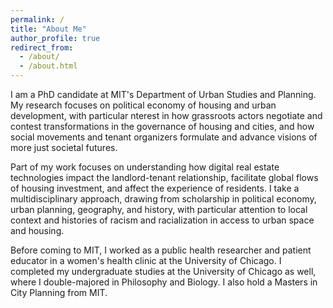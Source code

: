 ```yaml
---
permalink: /
title: "About Me"
author_profile: true
redirect_from: 
  - /about/
  - /about.html
---
```


I am a PhD candidate at MIT's Department of Urban Studies and Planning. My research focuses on political economy of housing and urban development, with particular nterest in how grassroots actors negotiate and contest transformations in the governance of housing and cities, and how social movements and tenant organizers formulate and advance visions of more just societal futures. <br/>

Part of my work focuses on understanding how digital real estate technologies impact the landlord-tenant relationship, facilitate global flows of housing investment, and affect the experience of residents. I take a multidisciplinary approach, drawing from scholarship in political economy, urban planning, geography, and history, with particular attention to local context and histories of racism and racialization in access to urban space and housing. 

Before coming to MIT, I worked as a public health researcher and patient educator in a women's health clinic at the University of Chicago. I completed my undergraduate studies at the University of Chicago as well, where I double-majored in Philosophy and Biology. I also hold a Masters in City Planning from MIT. 

